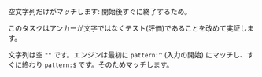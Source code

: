 
空文字列だけがマッチします: 開始後すぐに終了するため。

このタスクはアンカーが文字ではなくテスト(評価)であることを改めて実証します。

文字列は空 `""` です。エンジンは最初に `pattern:^` (入力の開始) にマッチし、すぐに終わり `pattern:$` です。そのためマッチします。
